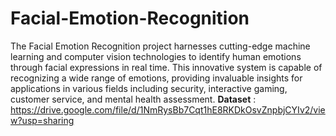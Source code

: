 # Facial-Emotion-Recognition
The Facial Emotion Recognition project harnesses cutting-edge machine learning and computer vision technologies to identify human emotions through facial expressions in real time. This innovative system is capable of recognizing a wide range of emotions, providing invaluable insights for applications in various fields including security, interactive gaming, customer service, and mental health assessment.
**Dataset** : https://drive.google.com/file/d/1NmRysBb7Cqt1hE8RKDkOsvZnpbjCYIv2/view?usp=sharing
